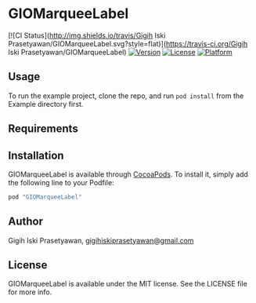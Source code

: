 # GIOMarqueeLabel

[![CI Status](http://img.shields.io/travis/Gigih Iski Prasetyawan/GIOMarqueeLabel.svg?style=flat)](https://travis-ci.org/Gigih Iski Prasetyawan/GIOMarqueeLabel)
[![Version](https://img.shields.io/cocoapods/v/GIOMarqueeLabel.svg?style=flat)](http://cocoapods.org/pods/GIOMarqueeLabel)
[![License](https://img.shields.io/cocoapods/l/GIOMarqueeLabel.svg?style=flat)](http://cocoapods.org/pods/GIOMarqueeLabel)
[![Platform](https://img.shields.io/cocoapods/p/GIOMarqueeLabel.svg?style=flat)](http://cocoapods.org/pods/GIOMarqueeLabel)

## Usage

To run the example project, clone the repo, and run `pod install` from the Example directory first.

## Requirements

## Installation

GIOMarqueeLabel is available through [CocoaPods](http://cocoapods.org). To install
it, simply add the following line to your Podfile:

```ruby
pod "GIOMarqueeLabel"
```

## Author

Gigih Iski Prasetyawan, gigihiskiprasetyawan@gmail.com

## License

GIOMarqueeLabel is available under the MIT license. See the LICENSE file for more info.
